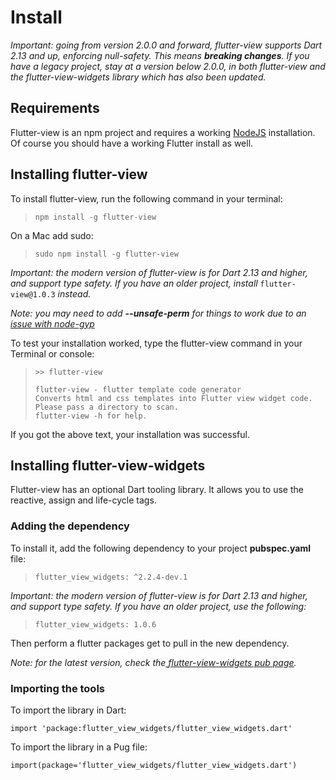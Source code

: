 # Install

_Important: going from version 2.0.0 and forward, flutter-view supports Dart 2.13 and up, enforcing null-safety. This means **breaking changes**. If you have a legacy project, stay at a version below 2.0.0, in both flutter-view and the flutter-view-widgets library which has also been updated._

## Requirements

Flutter-view is an npm project and requires a working [NodeJS](https://nodejs.org/en/) installation. Of course you should have a working Flutter install as well.

## Installing flutter-view

To install flutter-view, run the following command in your terminal:

> `npm install -g flutter-view`

On a Mac add sudo:

> `sudo npm install -g flutter-view`

_Important: the modern version of flutter-view is for Dart 2.13 and higher, and support type safety. If you have an older project, install_ `flutter-view@1.0.3` _instead._

_Note: you may need to add **--unsafe-perm** for things to work due to an_ [_issue with node-gyp_](https://github.com/nodejs/node-gyp/issues/454)

To test your installation worked, type the flutter-view command in your Terminal or console:

> `>> flutter-view`
>
> `flutter-view - flutter template code generator`  \
> `Converts html and css templates into Flutter view widget code.`  \
> `Please pass a directory to scan.`  \
> `flutter-view -h for help.`

If you got the above text, your installation was successful.

## Installing flutter-view-widgets

Flutter-view has an optional Dart tooling library. It allows you to use the reactive, assign and life-cycle tags.

### Adding the dependency

To install it, add the following dependency to your project **pubspec.yaml** file:

> `flutter_view_widgets: ^2.2.4-dev.1`

_Important: the modern version of flutter-view is for Dart 2.13 and higher, and support type safety. If you have an older project, use the following:_

> `flutter_view_widgets: 1.0.6`

Then perform a flutter packages get to pull in the new dependency.

_Note: for the latest version, check the_[ _flutter-view-widgets pub page_](https://pub.dev/packages/flutter\_view\_widgets/versions)_._

### Importing the tools

To import the library in Dart:

`import 'package:flutter_view_widgets/flutter_view_widgets.dart'`

To import the library in a Pug file:

`import(package='flutter_view_widgets/flutter_view_widgets.dart')`
